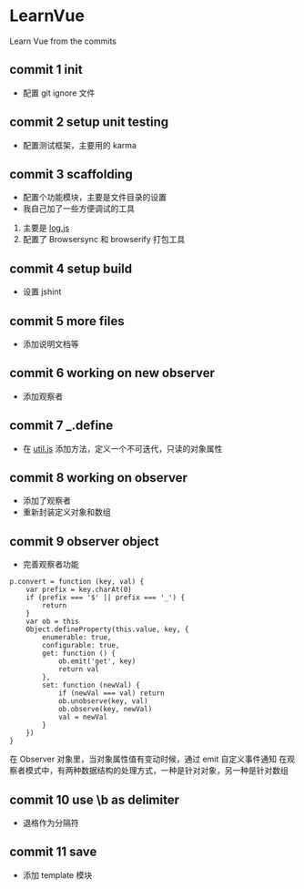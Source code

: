 # LearnVue
Learn Vue from the commits

## commit 1 init
- 配置 git ignore 文件

## commit 2 setup unit testing
- 配置测试框架，主要用的 karma

## commit 3 scaffolding
- 配置个功能模块，主要是文件目录的设置
- 我自己加了一些方便调试的工具
1. 主要是 [log.js](https://github.com/wmzhong/LearnVue/blob/master/dist/log.js)
2. 配置了 Browsersync 和 browserify 打包工具

## commit 4 setup build
- 设置 jshint

## commit 5 more files
- 添加说明文档等

## commit 6 working on new observer
- 添加观察者

## commit 7 _.define
- 在 [util.js](https://github.com/wmzhong/LearnVue/blob/master/src/util.js) 添加方法，定义一个不可迭代，只读的对象属性

## commit 8 working on observer
- 添加了观察者
- 重新封装定义对象和数组

## commit 9 observer object
- 完善观察者功能
```
p.convert = function (key, val) {
    var prefix = key.charAt(0)
    if (prefix === '$' || prefix === '_') {
        return
    }
    var ob = this
    Object.defineProperty(this.value, key, {
        enumerable: true,
        configurable: true,
        get: function () {
            ob.emit('get', key)
            return val
        },
        set: function (newVal) {
            if (newVal === val) return
            ob.unobserve(key, val)
            ob.observe(key, newVal)
            val = newVal
        }
    })
}
```
在 Observer 对象里，当对象属性值有变动时候，通过 emit 自定义事件通知
在观察者模式中，有两种数据结构的处理方式，一种是针对对象，另一种是针对数组

## commit 10 use \\b as delimiter
- 退格作为分隔符

## commit 11 save
- 添加 template 模块
